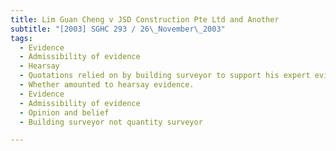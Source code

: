 ```yaml
---
title: Lim Guan Cheng v JSD Construction Pte Ltd and Another 
subtitle: "[2003] SGHC 293 / 26\_November\_2003"
tags:
  - Evidence
  - Admissibility of evidence
  - Hearsay
  - Quotations relied on by building surveyor to support his expert evidence as to reasonable amount for rectification works
  - Whether amounted to hearsay evidence.
  - Evidence
  - Admissibility of evidence
  - Opinion and belief
  - Building surveyor not quantity surveyor

---
```



